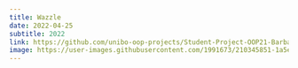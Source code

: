 ```yaml
---
title: Wazzle
date: 2022-04-25
subtitle: 2022
link: https://github.com/unibo-oop-projects/Student-Project-OOP21-Barbanti-Castellucci-Drudi-Samor--wazzle/blob/main/wazzle.jar
image: https://user-images.githubusercontent.com/1991673/210345851-1a5ed7f2-4485-4e32-8fec-79ff94063a81.png
---
```

